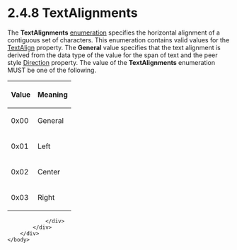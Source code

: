 <html dir="LTR" xmlns:mshelp="http://msdn.microsoft.com/mshelp" xmlns:ddue="http://ddue.schemas.microsoft.com/authoring/2003/5" xmlns:xlink="http://www.w3.org/1999/xlink" xmlns:tool="http://www.microsoft.com/tooltip">
    <head>
        <meta http-equiv="Content-Type" content="text/html; CHARSET=utf-8"></meta>
        <meta name="save" content="history"></meta>
        <title>2.4.8 TextAlignments</title>
        <xml>
            <mshelp:toctitle title="2.4.8 TextAlignments"></mshelp:toctitle>
            <mshelp:rltitle title="[MS-RPL]: TextAlignments"></mshelp:rltitle>
            <mshelp:keyword index="A" term="088e3797-98fa-435e-85e5-b0800d844945"></mshelp:keyword>
            <mshelp:attr name="DCSext.ContentType" value="open specification"></mshelp:attr>
            <mshelp:attr name="AssetID" value="088e3797-98fa-435e-85e5-b0800d844945"></mshelp:attr>
            <mshelp:attr name="TopicType" value="kbRef"></mshelp:attr>
            <mshelp:attr name="DCSext.Title" value="[MS-RPL]: TextAlignments" />
        </xml>
    </head>
    <body>
        <div id="header">
            <h1 class="heading">2.4.8 TextAlignments</h1>
        </div>
        <div id="mainSection">
            <div id="mainBody">
                <div id="allHistory" class="saveHistory"></div>
                <div id="sectionSection0" class="section" name="collapseableSection">
                    

<p>The <b>TextAlignments</b> <a href="75ae48f7-746b-4b41-919c-6699fa28b3ef.html#gt_846463b5-421c-4d6b-8d82-79d44db666fa">enumeration</a> specifies the
horizontal alignment of a contiguous set of characters. This enumeration
contains valid values for the <a href="5eaa4fa8-b94c-46b6-90c1-a7d42d05e059.html">TextAlign</a> property. The <b>General</b>
value specifies that the text alignment is derived from the data type of the
value for the span of text and the peer style <a href="0a731839-a31b-44f6-b8d3-27bfad91f247.html">Direction</a> property. The
value of the <b>TextAlignments</b> enumeration MUST be one of the following.</p>

<table>
 <thead>
  <tr>
   <th>
   <p>Value</p>
   </th>
   <th>
   <p>Meaning</p>
   </th>
  </tr>
 </thead>
 <tr>
  <td>
  <p>0x00</p>
  </td>
  <td>
  <p>General</p>
  </td>
 </tr>
 <tr>
  <td>
  <p>0x01</p>
  </td>
  <td>
  <p>Left</p>
  </td>
 </tr>
 <tr>
  <td>
  <p>0x02</p>
  </td>
  <td>
  <p>Center</p>
  </td>
 </tr>
 <tr>
  <td>
  <p>0x03</p>
  </td>
  <td>
  <p>Right</p>
  </td>
 </tr>
</table>

<p> </p>


                </div>
            </div>
        </div>
    </body>
</html>
